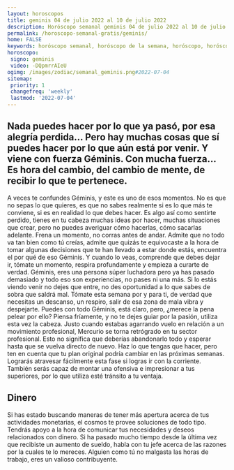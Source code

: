 ```yaml
---
layout: horoscopos
title: geminis 04 de julio 2022 al 10 de julio 2022 
description: Horóscopo semanal geminis 04 de julio 2022 al 10 de julio 2022. Nada puedes hacer por lo que ya pasó, por esa alegría perdida… Pero hay muchas cosas que sí puedes hacer por lo que aún está por venir. Y viene con fuerza Géminis. Con mucha fuerza… Es hora del cambio, del cambio de mente, de recibir lo que te pertenece.
permalink: /horoscopo-semanal-gratis/geminis/
home: FALSE
keywords: horóscopo semanal, horóscopo de la semana, horóscopo, horóscopo gratis,horóscopos, horóscopo esperanza gracia, horoscopos geminis la semana, horóscopos gratis, Tarot, Astrologia, Zodíaco, geminis, horoscopo gratis, semanal
horoscopo:
 signo: geminis
 video: -DQpmrrAIeU
ogimg: /images/zodiac/semanal_geminis.png#2022-07-04
sitemap:
 priority: 1
 changefreq: 'weekly'
 lastmod: '2022-07-04'
---
```




## Nada puedes hacer por lo que ya pasó, por esa alegría perdida… Pero hay muchas cosas que sí puedes hacer por lo que aún está por venir. Y viene con fuerza Géminis. Con mucha fuerza… Es hora del cambio, del cambio de mente, de recibir lo que te pertenece.

A veces te confundes Géminis, y este es uno de esos momentos. No es que no sepas lo que quieres, es que no sabes realmente si es lo que más te conviene, si es en realidad lo que debes hacer. Es algo así como sentirte perdido, tienes en tu cabeza muchas ideas por hacer, muchas situaciones que crear, pero no puedes averiguar cómo hacerlas, cómo sacarlas adelante. Frena un momento, no corras antes de andar. Admite que no todo va tan bien como tú creías, admite que quizás te equivocaste a la hora de tomar algunas decisiones que te han llevado a estar donde estás, encuentra el por qué de eso Géminis. Y cuando lo veas, comprende que debes dejar ir, tómate un momento, respira profundamente y empieza a curarte de verdad. Géminis, eres una persona súper luchadora pero ya has pasado demasiado y todo eso son experiencias, no pases ni una más. Si lo estás viendo venir no dejes que entre, no des oportunidad a lo que sabes de sobra que saldrá mal. Tómate esta semana por y para ti, de verdad que necesitas un descanso, un respiro, salir de esa zona de mala vibra y despejarte. Puedes con todo Géminis, está claro, pero, ¿merece la pena pelear por ello? Piensa fríamente, y no te dejes guiar por la pasión, utiliza esta vez la cabeza.
Justo cuando estabas agarrando vuelo en relación a un movimiento profesional, Mercurio se torna retrógrado en tu sector profesional. Esto no significa que deberías abandonarlo todo y esperar hasta que se vuelva directo de nuevo. Haz lo que tengas que hacer, pero ten en cuenta que tu plan original podría cambiar en las próximas semanas. Lograrás atravesar fácilmente esta fase si logras ir con la corriente. También serás capaz de montar una ofensiva e impresionar a tus superiores, por lo que utiliza esté tránsito a tu ventaja.

## Dinero

Si has estado buscando maneras de tener más apertura acerca de tus actividades monetarias, el cosmos te provee soluciones de todo tipo. Tendrás apoyo a la hora de comunicar tus necesidades y deseos relacionados con dinero. Si ha pasado mucho tiempo desde la última vez que recibiste un aumento de sueldo, habla con tu jefe acerca de las razones por la cuales te lo mereces. Alguien como tú no malgasta las horas de trabajo, eres un valioso contribuyente.